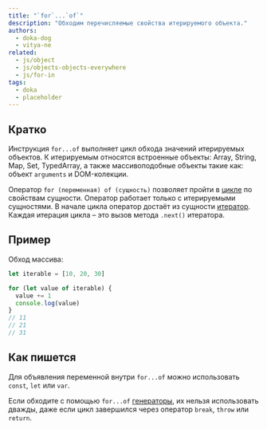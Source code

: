 ```yaml
---
title: "`for`...`of`"
description: "Обходим перечисляемые свойства итерируемого объекта."
authors:
  - doka-dog
  - vitya-ne
related:
  - js/object
  - js/objects-objects-everywhere
  - js/for-in
tags:
  - doka
  - placeholder
---
```


## Кратко

Инструкция `for...of` выполняет цикл обхода значений итерируемых объектов.
К итерируемым относятся встроенные объекты: Array, String, Map, Set, TypedArray, а также массивоподобные объекты такие как: объект `arguments` и DOM-колекции.

Оператор `for (переменная) of (сущность)` позволяет пройти в [цикле](/js/loop/) по свойствам сущности. Оператор работает только с итерируемыми сущностями. В начале цикла оператор достаёт из сущности [итератор](https://doka.guide/js/iterator/). Каждая итерация цикла – это вызов метода `.next()` итератора.

## Пример

Обход массива:

```js
let iterable = [10, 20, 30]

for (let value of iterable) {
  value += 1
  console.log(value)
}
// 11
// 21
// 31
```

## Как пишется

Для объявления переменной внутри `for...of` можно использовать `const`, `let` или `var`.

Если обходите с помощью `for...of` [генераторы](https://doka.guide/js/generators/), их нельзя использовать дважды, даже если цикл завершился через оператор `break`, `throw` или `return`.
